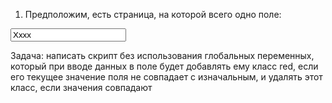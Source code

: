 1. Предположим, есть страница, на которой всего одно поле:

<style>.red {color: red;}</style>
<input type="text" name="name" id="name_input" value="Xxxx">

Задача: написать скрипт без использования глобальных переменных, который при вводе данных в поле будет добавлять ему класс red, если его текущее значение поля не совпадает с изначальным, и удалять этот класс, если значения совпадают
